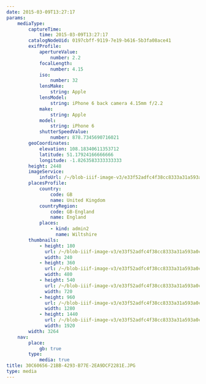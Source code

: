 ```yaml
---
date: 2015-03-09T13:27:17
params:
    mediaType:
        captureTime:
            time: 2015-03-09T13:27:17
        catalogNodeUid: 0197cbff-9119-7e19-b616-5b3fa08ace41
        exifProfile:
            apertureValue:
                number: 2.2
            focalLength:
                number: 4.15
            iso:
                number: 32
            lensMake:
                string: Apple
            lensModel:
                string: iPhone 6 back camera 4.15mm f/2.2
            make:
                string: Apple
            model:
                string: iPhone 6
            shutterSpeedValue:
                number: 878.7345690716021
        geoCoordinates:
            elevation: 108.18340611353712
            latitude: 51.17924166666666
            longitude: -1.8263583333333333
        height: 2448
        imageService:
            infoUrl: /~/blob-iiif-image-v3/e33f52adfc4f38cc8333a31a593a0c7118a9b0b343e3168a8ef1a89647df871f/info.json
        placesProfile:
            country:
                code: GB
                name: United Kingdom
            countryRegion:
                code: GB-England
                name: England
            places:
                - kind: admin2
                  name: Wiltshire
        thumbnails:
            - height: 180
              url: /~/blob-iiif-image-v3/e33f52adfc4f38cc8333a31a593a0c7118a9b0b343e3168a8ef1a89647df871f/full/240%2C180/0/default.jpg
              width: 240
            - height: 360
              url: /~/blob-iiif-image-v3/e33f52adfc4f38cc8333a31a593a0c7118a9b0b343e3168a8ef1a89647df871f/full/480%2C360/0/default.jpg
              width: 480
            - height: 540
              url: /~/blob-iiif-image-v3/e33f52adfc4f38cc8333a31a593a0c7118a9b0b343e3168a8ef1a89647df871f/full/720%2C540/0/default.jpg
              width: 720
            - height: 960
              url: /~/blob-iiif-image-v3/e33f52adfc4f38cc8333a31a593a0c7118a9b0b343e3168a8ef1a89647df871f/full/1280%2C960/0/default.jpg
              width: 1280
            - height: 1440
              url: /~/blob-iiif-image-v3/e33f52adfc4f38cc8333a31a593a0c7118a9b0b343e3168a8ef1a89647df871f/full/1920%2C1440/0/default.jpg
              width: 1920
        width: 3264
    nav:
        place:
            gb: true
        type:
            media: true
title: 30C60656-21BB-4293-B77E-2EA9DCF2281E.JPG
type: media
---
```

